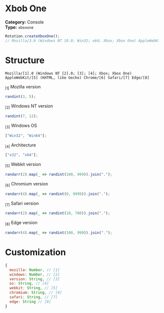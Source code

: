 # Xbob One
**Category:** Console <br>
**Type:** `xboxone`

```javascript
Rotation.createXboxOne();
// Mozilla/3.0 (Windows NT 10.0; Win32; x64; Xbox; Xbox One) AppleWebKit/192.798 (KHTML, like Gecko) Chrome/2195.43 Safari/126.191 Edge/245
```

# Structure
```
Mozilla/[1].0 (Windows NT [2].0; [3]; [4]; Xbox; Xbox One) AppleWebKit/[5] (KHTML, like Gecko) Chrome/[6] Safari/[7] Edge/[8]
```

<sub>[1]</sub> Mozilla version <br>
```javascript
randint(3, 5);
```

<sub>[2]</sub> Windows NT version <br>
```javascript
randint(7, 12);
```

<sub>[3]</sub> Windows OS <br>
```javascript
["Win32", "Win64"];
```

<sub>[4]</sub> Architecture <br>
```javascript
["x32", "x64"];
```

<sub>[5]</sub> Webkit version <br>
```javascript
randarr(2).map(_ => randint(100, 999)).join(".");
```

<sub>[6]</sub> Chromium version <br>
```javascript
randarr(4).map(_ => randint(0, 9999)).join(".");
```

<sub>[7]</sub> Safari version <br>
```javascript
randarr(2).map(_ => randint(10, 700)).join(".");
```

<sub>[8]</sub> Edge version <br>
```javascript
randarr(4).map(_ => randint(100, 999)).join(".");
```

# Customization
```javascript
{
  mozilla: Number, // [1]
  windows: Number, // [2]
  version: String, // [3]
  os: String, // [4]
  webkit: String, // [5]
  chromium: String, // [6]
  safari: String, // [7]
  edge: String // [8]
}
```
